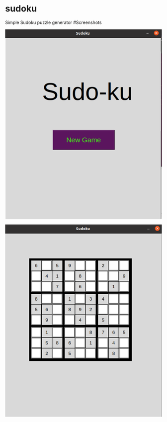 # sudoku

Simple Sudoku puzzle generator 
#Screenshots


![](https://github.com/DivyanshuBist/sudoku/blob/master/screenshots/Screenshot%20from%202022-02-08%2022-10-10.png?raw=true)


![](https://github.com/DivyanshuBist/sudoku/blob/master/screenshots/Screenshot%20from%202022-02-08%2022-09-44.png?raw=true)
